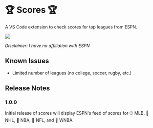 # 🏆 Scores 🏆 
A VS Code extension to check scores for top leagues from ESPN. 

<a href="https://marketplace.visualstudio.com/items?itemName=JakenHerman.scores"><img src="https://img.shields.io/visual-studio-marketplace/d/JakenHerman.scores" /></a>

*Disclaimer: I have no affiliation with ESPN*

## Known Issues
 - Limited number of leagues (no college, soccer, rugby, etc.)

## Release Notes
### 1.0.0

Initial release of scores will display ESPN's feed of scores for ⚾ MLB, 🏒 NHL, 🏀 NBA, 🏈 NFL, and 🏀 WNBA.
